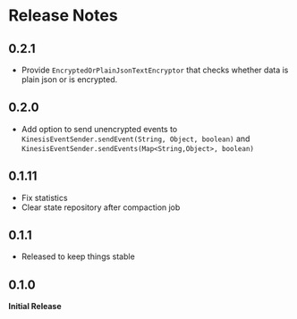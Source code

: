 # Release Notes

## 0.2.1
* Provide ```EncryptedOrPlainJsonTextEncryptor``` that checks whether data is plain json or is encrypted.

## 0.2.0
* Add option to send unencrypted events to ```KinesisEventSender.sendEvent(String, Object, boolean)``` 
and ```KinesisEventSender.sendEvents(Map<String,Object>, boolean)```

## 0.1.11
* Fix statistics
* Clear state repository after compaction job

## 0.1.1
* Released to keep things stable

## 0.1.0
**Initial Release**
